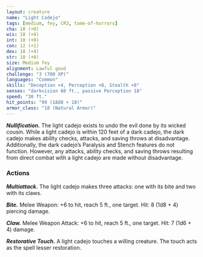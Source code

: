 ```yaml
---
layout: creature
name: "Light Cadejo"
tags: [medium, fey, CR3, tome-of-horrors]
cha: 10 (+0)
wis: 18 (+4)
int: 10 (+0)
con: 12 (+1)
dex: 18 (+4)
str: 10 (+0)
size: Medium fey
alignment: Lawful good
challenge: "3 (700 XP)"
languages: "Common"
skills: "Deception +4, Perception +8, Stealth +8"
senses: "darkvision 60 ft., passive Perception 18"
speed: "30 ft."
hit_points: "99 (18d8 + 18)"
armor_class: "18 (Natural Armor)"
---
```


***Nullification.*** The light cadejo exists to undo the evil done by its wicked
cousin. While a light cadejo is within 120 feet of a dark cadejo, the dark
cadejo makes ability checks, attacks, and saving throws at disadvantage.
Additionally, the dark cadejo’s Paralysis and Stench features do not
function. However, any attacks, ability checks, and saving throws resulting
from direct combat with a light cadejo are made without disadvantage.

### Actions

***Multiattack.*** The light cadejo makes three
attacks: one with its bite and two with its claws.

***Bite.*** Melee Weapon: +6 to hit, reach 5 ft., one
target. Hit: 8 (1d8 + 4) piercing damage.

***Claw.*** Melee Weapon Attack: +6 to hit, reach
5 ft., one target. Hit: 7 (1d6 + 4) damage.

***Restorative Touch.*** A light cadejo touches
a willing creature. The touch acts as the spell
lesser restoration.
